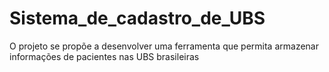 # Sistema_de_cadastro_de_UBS
O projeto se propõe a desenvolver uma ferramenta que permita armazenar informações de pacientes nas UBS brasileiras
